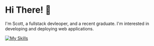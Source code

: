 # Hi There! 👋

I'm Scott, a fullstack devleoper, and a recent graduate. I'm interested in developing and deploying web applications.

[![My Skills](https://skillicons.dev/icons?i=js,ts,html,css,tailwind,node,express,react,mysql,postgres,git,aws,figma,postman,ps,wordpress)](https://skillicons.dev)
